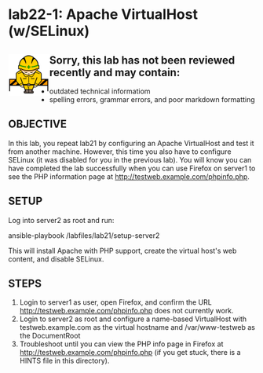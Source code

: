 # lab22-1: Apache VirtualHost (w/SELinux)
## <img align="left" src="../images/ConstructionSign.png">Sorry, this lab has not been reviewed recently and may contain:
  - outdated technical informatiom
  - spelling errors, grammar errors, and poor markdown formatting

## OBJECTIVE

In this lab, you repeat lab21 by configuring an Apache VirtualHost and test
it from another machine.  However, this time you also have to configure SELinux
(it was disabled for you in the previous lab).  You will know you can have
completed the lab successfully when you can use Firefox on server1 to see the
PHP information page at http://testweb.example.com/phpinfo.php.

## SETUP

Log into server2 as root and run:

  ansible-playbook /labfiles/lab21/setup-server2

This will install Apache with PHP support, create the virtual host's
web content, and disable SELinux.

## STEPS

1.  Login to server1 as user, open Firefox, and confirm the URL
    http://testweb.example.com/phpinfo.php does not currently work.
2.  Login to server2 as root and configure a name-based VirtualHost with
    testweb.example.com as the virtual hostname and /var/www-testweb as
    the DocumentRoot
3.  Troubleshoot until you can view the PHP info page in Firefox at
    http://testweb.example.com/phpinfo.php (if you get stuck, there is a
    HINTS file in this directory).

